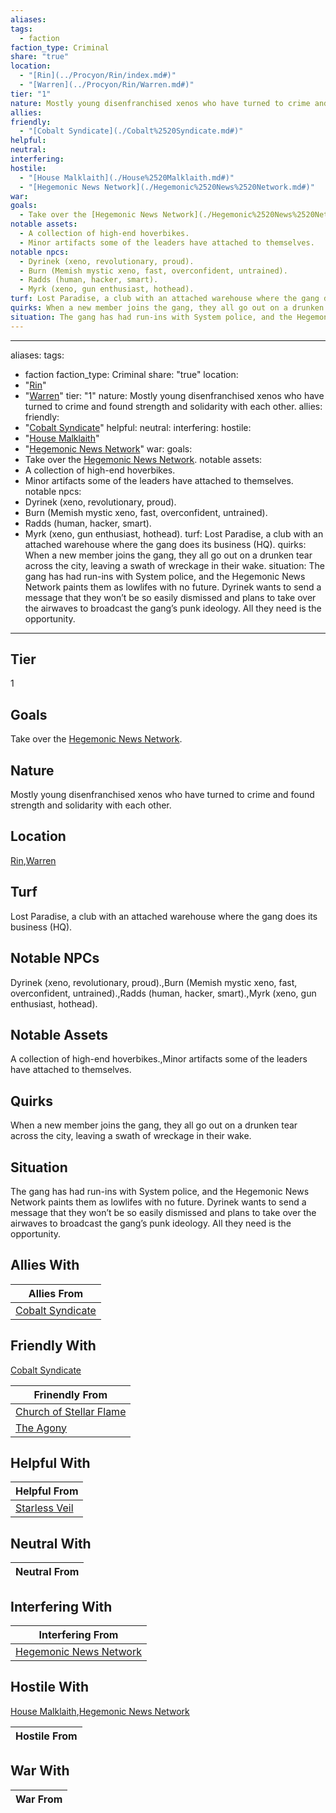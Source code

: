 ```yaml
---
aliases: 
tags:
  - faction
faction_type: Criminal
share: "true"
location:
  - "[Rin](../Procyon/Rin/index.md#)"
  - "[Warren](../Procyon/Rin/Warren.md#)"
tier: "1"
nature: Mostly young disenfranchised xenos who have turned to crime and found strength and solidarity with each other.
allies: 
friendly:
  - "[Cobalt Syndicate](./Cobalt%2520Syndicate.md#)"
helpful: 
neutral: 
interfering: 
hostile:
  - "[House Malklaith](./House%2520Malklaith.md#)"
  - "[Hegemonic News Network](./Hegemonic%2520News%2520Network.md#)"
war: 
goals:
  - Take over the [Hegemonic News Network](./Hegemonic%2520News%2520Network.md#).
notable assets:
  - A collection of high-end hoverbikes.
  - Minor artifacts some of the leaders have attached to themselves.
notable npcs:
  - Dyrinek (xeno, revolutionary, proud).
  - Burn (Memish mystic xeno, fast, overconfident, untrained).
  - Radds (human, hacker, smart).
  - Myrk (xeno, gun enthusiast, hothead).
turf: Lost Paradise, a club with an attached warehouse where the gang does its business (HQ).
quirks: When a new member joins the gang, they all go out on a drunken tear across the city, leaving a swath of wreckage in their wake.
situation: The gang has had run-ins with System police, and the Hegemonic News Network paints them as lowlifes with no future. Dyrinek wants to send a message that they won’t be so easily dismissed and plans to take over the airwaves to broadcast the gang’s punk ideology. All they need is the opportunity.
---
```

---
aliases:
tags:
  - faction
faction_type: Criminal
share: "true"
location:
  - "[Rin](../Procyon/Rin/index.md#)"
  - "[Warren](../Procyon/Rin/Warren.md#)"
tier: "1"
nature: Mostly young disenfranchised xenos who have turned to crime and found strength and solidarity with each other.
allies:
friendly:
  - "[Cobalt Syndicate](./Cobalt%2520Syndicate.md#)"
helpful:
neutral:
interfering:
hostile:
  - "[House Malklaith](./House%2520Malklaith.md#)"
  - "[Hegemonic News Network](./Hegemonic%2520News%2520Network.md#)"
war:
goals:
  - Take over the [Hegemonic News Network](./Hegemonic%2520News%2520Network.md#).
notable assets:
  - A collection of high-end hoverbikes.
  - Minor artifacts some of the leaders have attached to themselves.
notable npcs:
  - Dyrinek (xeno, revolutionary, proud).
  - Burn (Memish mystic xeno, fast, overconfident, untrained).
  - Radds (human, hacker, smart).
  - Myrk (xeno, gun enthusiast, hothead).
turf: Lost Paradise, a club with an attached warehouse where the gang does its business (HQ).
quirks: When a new member joins the gang, they all go out on a drunken tear across the city, leaving a swath of wreckage in their wake.
situation: The gang has had run-ins with System police, and the Hegemonic News Network paints them as lowlifes with no future. Dyrinek wants to send a message that they won’t be so easily dismissed and plans to take over the airwaves to broadcast the gang’s punk ideology. All they need is the opportunity.
---
## Tier

1

## Goals

Take over the [Hegemonic News Network](Factions/Hegemonic%20News%20Network.md).

## Nature

Mostly young disenfranchised xenos who have turned to crime and found strength and solidarity with each other.

## Location

[Rin](../Procyon/Rin/index.md.md#.md#),[Warren](../Procyon/Rin/Warren.md.md#.md#)

## Turf

Lost Paradise, a club with an attached warehouse where the gang does its business (HQ).

## Notable NPCs

Dyrinek (xeno, revolutionary, proud).,Burn (Memish mystic xeno, fast, overconfident, untrained).,Radds (human, hacker, smart).,Myrk (xeno, gun enthusiast, hothead).

## Notable Assets

A collection of high-end hoverbikes.,Minor artifacts some of the leaders have attached to themselves.

## Quirks

When a new member joins the gang, they all go out on a drunken tear across the city, leaving a swath of wreckage in their wake.

## Situation

The gang has had run-ins with System police, and the Hegemonic News Network paints them as lowlifes with no future. Dyrinek wants to send a message that they won’t be so easily dismissed and plans to take over the airwaves to broadcast the gang’s punk ideology. All they need is the opportunity.

## Allies With



| Allies From                                        |
| -------------------------------------------------- |
| [Cobalt Syndicate](./Cobalt%2520Syndicate.md.md#.md#) |


## Friendly With

[Cobalt Syndicate](./Cobalt%2520Syndicate.md.md#.md#)

| Frinendly From                                                   |
| ---------------------------------------------------------------- |
| [Church of Stellar Flame](./Church%20of%20Stellar%20Flame.md) |
| [The Agony](./The%20Agony.md)                             |


## Helpful With



| Helpful From                                 |
| -------------------------------------------- |
| [Starless Veil](./Starless%20Veil.md) |


## Neutral With




| Neutral From |
| ------------ |



## Interfering With




| Interfering From                                               |
| -------------------------------------------------------------- |
| [Hegemonic News Network](./Hegemonic%2520News%2520Network.md.md#.md#.md#.md#) |



## Hostile With

[House Malklaith](./House%2520Malklaith.md.md#.md#),[Hegemonic News Network](./Hegemonic%2520News%2520Network.md.md#.md#.md#.md#)


| Hostile From |
| ------------ |



## War With



| War From |
| -------- |

